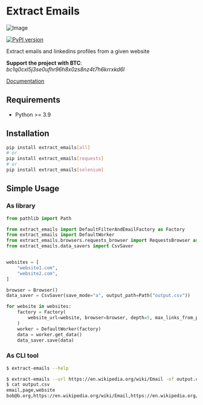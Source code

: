 # Extract Emails

![Image](https://github.com/dmitriiweb/extract-emails/blob/docs_improvements/images/email.png?raw=true)

[![PyPI version](https://badge.fury.io/py/extract-emails.svg)](https://badge.fury.io/py/extract-emails)

Extract emails and linkedins profiles from a given website

**Support the project with BTC**: *bc1q0cxl5j3se0ufhr96h8x0zs8nz4t7h6krrxkd6l*

[Documentation](https://dmitriiweb.github.io/extract-emails/)

## Requirements
- Python >= 3.9

## Installation
```bash
pip install extract_emails[all]
# or
pip install extract_emails[requests]
# or
pip install extract_emails[selenium]
```

## Simple Usage
### As library
```python
from pathlib import Path

from extract_emails import DefaultFilterAndEmailFactory as Factory
from extract_emails import DefaultWorker
from extract_emails.browsers.requests_browser import RequestsBrowser as Browser
from extract_emails.data_savers import CsvSaver


websites = [
    "website1.com",
    "website2.com",
]

browser = Browser()
data_saver = CsvSaver(save_mode="a", output_path=Path("output.csv"))

for website in websites:
    factory = Factory(
        website_url=website, browser=browser, depth=5, max_links_from_page=1
    )
    worker = DefaultWorker(factory)
    data = worker.get_data()
    data_saver.save(data)
```
### As CLI tool
```bash
$ extract-emails --help

$ extract-emails --url https://en.wikipedia.org/wiki/Email -of output.csv -d 1
$ cat output.csv
email,page,website
bob@b.org,https://en.wikipedia.org/wiki/Email,https://en.wikipedia.org/wiki/Email
```
